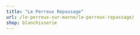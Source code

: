 ```yaml
---
title: "Le Perreux Repassage"
url: /le-perreux-sur-marne/le-perreux-repassage/
shop: blanchisserie
---
```

